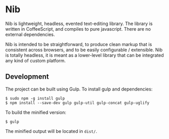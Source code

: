 Nib
===

Nib is lightweight, headless, evented text-editing library. The library is written in CoffeeScript, and compiles to pure javascript. There are no external dependencies.

Nib is intended to be straightforward, to produce clean markup that is consistent across browsers, and to be easily configurable / extensible. Nib is totally headless, it is meant as a lower-level library that can be integrated any kind of custom platform.


Development
-----------

The project can be built using Gulp. To install gulp and dependencies:

```shell
$ sudo npm -g install gulp
$ npm install --save-dev gulp gulp-util gulp-concat gulp-uglify
```

To build the minified version:

```shell
$ gulp
```

The minified output will be located in `dist/`.
